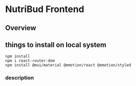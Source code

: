 # NutriBud Frontend

## Overview

## things to install on local system

```
npm install
npm i react-router-dom
npm install @mui/material @emotion/react @emotion/styled
```

### description
